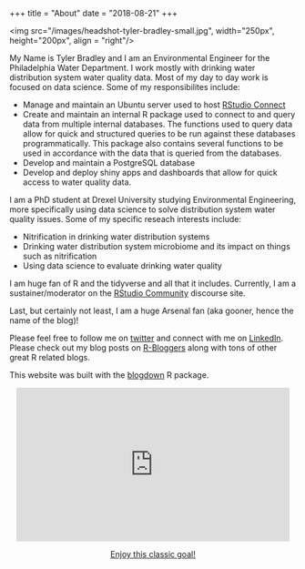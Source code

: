 +++
title = "About"
date = "2018-08-21"
+++

<img src="/images/headshot-tyler-bradley-small.jpg", width="250px", height="200px", align = "right"/>

My Name is Tyler Bradley and I am an Environmental Engineer for the Philadelphia Water Department. I work mostly with drinking water distribution system water quality data. Most of my day to day work is focused on data science. Some of my responsibilites include:

  * Manage and maintain an Ubuntu server used to host [RStudio Connect](https://www.rstudio.com/products/connect/)
  * Create and maintain an internal R package used to connect to and query data from multiple internal databases. The functions used to query data allow for quick and structured queries to be run against these databases programmatically. This package also contains several functions to be used in accordance with the data that is queried from the databases.
  * Develop and maintain a PostgreSQL database 
  * Develop and deploy shiny apps and dashboards that allow for quick access to water quality data. 

I am a PhD student at Drexel University studying Environmental Engineering, more specifically using data science to solve distribution system water quality issues. Some of my specific reseach interests include:
 
  * Nitrification in drinking water distribution systems
  * Drinking water distribution system microbiome and its impact on things such as nitrification
  * Using data science to evaluate drinking water quality



I am huge fan of R and the tidyverse and all that it includes. Currently, I am a sustainer/moderator on the [RStudio Community](http://community.rstudio.com/) discourse site. 

Last, but certainly not least, I am a huge Arsenal fan (aka gooner, hence the name of the blog)! 


Please feel free to follow me on  [twitter](https://twitter.com/tycbrad) and connect with me on [LinkedIn](https://www.linkedin.com/in/tyler-bradley-68707292/). Please check out my blog posts on [R-Bloggers](https://www.r-bloggers.com/) along with tons of other great R related blogs.

This website was built with the [blogdown](https://github.com/rstudio/blogdown) R package. 

<center>
<iframe src="https://giphy.com/embed/z2pppDya3mrXa" width="480" height="270" frameBorder="0" class="giphy-embed" allowFullScreen></iframe><p><a href="https://giphy.com/gifs/arsenal-football-club-dennis-bergkamp-z2pppDya3mrXa">Enjoy this classic goal!</a></p>
</center>